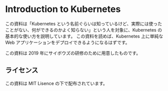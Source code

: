 # Introduction to Kubernetes

この資料は「Kubernetes という名前ぐらいは知っているけど、実際には使ったことがない、何ができるのかよく知らない」という人を対象に、Kubernetes の基本的な使い方を説明しています。
この資料を読めば、Kubernetes 上に単純な Web アプリケーションをデプロイできるようになるはずです。

この資料は 2019 年にサイボウズの研修のために用意したものです。

## ライセンス

この資料は MIT Lisence の下で配布されています。
